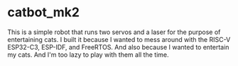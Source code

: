 # catbot_mk2


This is a simple robot that runs two servos and a laser for the purpose of entertaining cats.
I built it because I wanted to mess around with the RISC-V ESP32-C3, ESP-IDF, and FreeRTOS. 
And also because I wanted to entertain my cats.  And I'm too lazy to play with them all the time.
